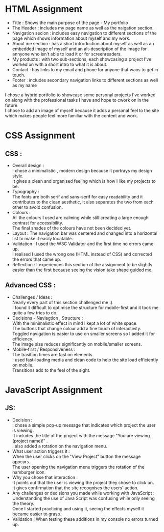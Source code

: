 # HTML Assignment 
* Title : Shows the main purpose of the page - My portfolio <br>
* The Header : includes my page name as well as the naigation section.<br>
* Navigation secion : includes easy navigation to different sections of the page which shows information about myself and my work.<br>
* About me section : has a short introduction about myself as well as an embedded image of myself and an alt-description of the image for annyone who isn't able to load it or for screenreaders.<br>
* My products : with two sub-sections, each showcasing a project I've worked on with a short intro to what it is about.<br>
* Contact : has links to my email and phone for anyone that wans to get in touch.<br>
* Footer : includes secondary navigation links to different sections as well as my name <br>

I chose a hybrid portfolio to showcase some personal projects I've worked on along with the professional tasks I have and hope to cwork on in the future.<br>
I chose to add an image of myself because it adds a personal feel to the site which makes people feel more familiar with the content and work.<br>

# CSS Assignment 
## CSS : <br>
* Overall design : <br>
  I chose a minimalistic , modern design because it portrays my design style. <br>
  It gives a clean and organised feeling which is how I like my projects to be.<br>
* Typography : <br>
  The fonts are both serif and sans-serif for easy readability and it contributes to the clean aesthetic, it also separates the two from each other to avoid confusion.<br>
* Colours : <br>
  All the colours I used are calming while still creating a large enough contrast for accessibility. <br>
  The final shades of the colours have not been decided yet. <br>
* Layout : 
  The navigation bar was centered and changed into a horizontal list to make it easily locatable. <br>
* Validation :
  I used the W3C Validator and the first time no errors came up. <br>
  I realised I used the wrong one (HTML instead of CSS) and corrected the errors that came up. <br>
* Reflection :
  I experiences this section of the assignment to be slightly easier than the first because seeing the vision take shape guided me.

## Advanced CSS : <br>  
* Challenges / Ideas : <br>
  Nearly every part of this section challenged me :(. <br>
  I found it difficult to optimise the structure for mobile-first and it took me quite a few tries to do. <br>
* Decisions - Naviagtion , Structure : <br>
  With the minimalistic effect in mind I kept a lot of white space. <br>
  The buttons that change colour add a fine touch of interactivity. <br>
  Toggled navigation is easier to use on smaller screens so I added it for efficiency. <br>
  The image size reduces significantly on mobile/smaller screens. <br>
* Mobile-first / Responsiveness : <br>
  The trasition times are fast on elements. <br>
  I used fast-loading media and clean code to help the site load efficiently on mobile. <br>
  Transitions add to the feel of the sight. <br>
  
# JavaScript Assignment
## JS: <br>
* Decision : <br>
  I chose a simple pop-up message that indicates which project the user is viewing. <br>
  It includes the title of the project with the message "You are viewing (project name)!" .<br>
  I also added a rotation on the navigation menu. <br>
* What user action triggers it : <br>
  When the user clicks on the "View Project" button the message appears.<br>
  The user opening the navigation menu triggers the rotation of the hamburger icon. <br>
* Why you chose that interaction : <br>
  It points out that the user is viewing the project they chose to click on. <br>
  It gives confirmation that the site recognises the users' action. <br>
* Any challenges or decisions you made while working with JavaScript : 
  Understanding the use of Java Script was confusing while only seeing the theory. <br>
  Once I started practicing and using it, seeing the effects myself it became easier to grasp. <br>
* Validation :
  When testing these additions in my console no errors turned up. <br>
